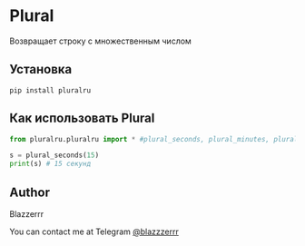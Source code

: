 # Plural 

Возвращает строку с множественным числом

## Установка
```
pip install pluralru
```

## Как использовать Plural
```python
from pluralru.pluralru import * #plural_seconds, plural_minutes, plural_hours, plural_days, plural_months, plural_years

s = plural_seconds(15)
print(s) # 15 секунд
```

## Author
Blazzerrr

You can contact me at Telegram
[@blazzzerrr](https://t.me/blazzzerrr) 
